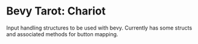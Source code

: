# Bevy Tarot: Chariot

Input handling structures to be used with bevy. Currently has some structs and associated methods for button mapping. 